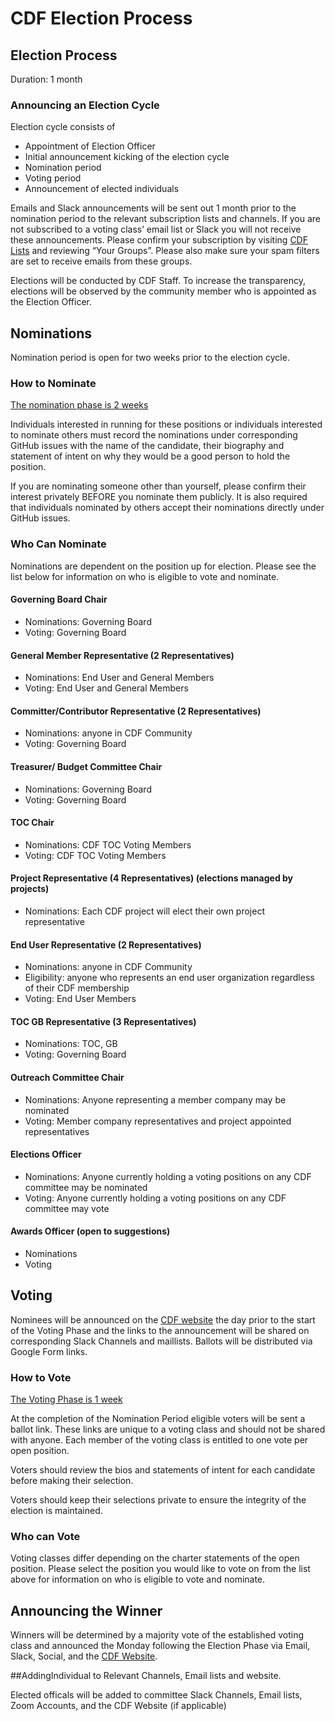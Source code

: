 # CDF Election Process


## Election Process

Duration: 1 month


### Announcing an Election Cycle

Election cycle consists of 



* Appointment of Election Officer
* Initial announcement kicking of the election cycle
* Nomination period
* Voting period
* Announcement of elected individuals

Emails and Slack announcements will be sent out 1 month prior to the nomination period to the relevant subscription lists and channels. If you are not subscribed to a voting class’ email list  or Slack you will not receive these announcements. Please confirm your subscription by visiting [CDF Lists](https://lists.cd.foundation/groups) and reviewing “Your Groups”. Please also make sure your spam filters are set to receive emails from these groups.

Elections will be conducted by CDF Staff. To increase the transparency, elections will be observed by the community member who is appointed as the Election Officer.


## Nominations

Nomination period is open for two weeks prior to the election cycle. 


### How to Nominate

<span style="text-decoration:underline;">The nomination phase is 2 weeks</span>

Individuals interested in running for these positions or individuals interested to nominate others must record the nominations under corresponding GitHub issues with the name of the candidate, their biography and statement of intent on why they would be a good person to hold the position.

If you are nominating someone other than yourself, please confirm their interest privately BEFORE you nominate them publicly. It is also required that individuals nominated by others accept their nominations directly under GitHub issues. 


### Who Can Nominate

Nominations are dependent on the position up for election. Please see the list below  for information on who is eligible to vote and nominate.


#### Governing Board Chair 

* Nominations: Governing Board 
* Voting: Governing Board


#### General Member Representative (2 Representatives)

* Nominations: End User and General Members
* Voting: End User and General Members


#### Committer/Contributor Representative (2 Representatives)

* Nominations: anyone in CDF Community
* Voting: Governing Board


#### Treasurer/ Budget Committee Chair

* Nominations: Governing Board 
* Voting: Governing Board


#### TOC Chair

* Nominations: CDF TOC Voting Members
* Voting: CDF TOC Voting Members


#### Project Representative (4 Representatives) (elections managed by projects)

* Nominations: Each CDF project will elect their own project representative


#### End User Representative (2 Representatives)

* Nominations: anyone in CDF Community
* Eligibility: anyone who represents an end user organization regardless of their CDF membership
* Voting: End User Members


#### TOC GB Representative (3 Representatives)

* Nominations: TOC, GB 
* Voting: Governing Board


#### Outreach Committee Chair

* Nominations: Anyone representing a member company may be nominated
* Voting: Member company representatives and project appointed representatives


#### Elections Officer

* Nominations: Anyone currently holding a voting positions on any CDF committee may be nominated
* Voting: Anyone currently holding a voting positions on any CDF committee may vote


#### Awards Officer (open to suggestions)

* Nominations
* Voting


## Voting

Nominees will be announced on the [CDF website](https://cd.foundation/news/) the day prior to the start of the Voting Phase and the links to the announcement will be shared on corresponding Slack Channels and maillists. Ballots will be distributed via Google Form links.


### How to Vote

<span style="text-decoration:underline;">The Voting Phase is 1 week</span>

At the completion of the Nomination Period eligible voters will be sent a ballot link. These links are unique to a voting class and should not be shared with anyone. Each member of the voting class is entitled to one vote per open position. 

Voters should review the bios and statements of intent for each candidate before making their selection.

Voters should keep their selections private to ensure the integrity of the election is maintained.


### Who can Vote

Voting classes differ depending on the charter statements of the open position. Please select the position you would like to vote on from the list above for information on who is eligible to vote and nominate.


## Announcing the Winner

Winners will be determined by a majority vote of the established voting class and announced the Monday following the Election Phase via Email, Slack, Social, and the [CDF Website](https://cd.foundation/news/).

##AddingIndividual to Relevant Channels, Email lists and website.

Elected officals will be added to committee Slack Channels, Email lists, Zoom Accounts, and the CDF Website (if applicable)

